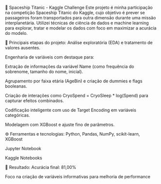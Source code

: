 🚀 Spaceship Titanic - Kaggle Challenge
Este projeto é minha participação na competição Spaceship Titanic do Kaggle, cujo objetivo é prever se passageiros foram transportados para outra dimensão durante uma missão interplanetária. Utilizei técnicas de ciência de dados e machine learning para explorar, tratar e modelar os dados com foco em maximizar a acurácia do modelo.

📌 Principais etapas do projeto:
Análise exploratória (EDA) e tratamento de valores ausentes.

Engenharia de variáveis com destaque para:

Extração de informações da variável Name (como frequência do sobrenome, tamanho do nome, inicial).

Agrupamento por faixa etária (AgeBin) e criação de dummies e flags booleanas.

Criação de interações como CryoSpend = CryoSleep * log(Spend) para capturar efeitos combinados.

Codificação inteligente com uso de Target Encoding em variáveis categóricas.

Modelagem com XGBoost e ajuste fino de parâmetros.

⚙️ Ferramentas e tecnologias:
Python, Pandas, NumPy, scikit-learn, XGBoost

Jupyter Notebook

Kaggle Notebooks

🎯 Resultado:
Acurácia final: 81,00%

Foco na criação de variáveis informativas para melhoria de performance
